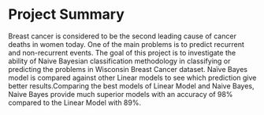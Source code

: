 # Project Summary
Breast cancer is considered to be the second leading cause of cancer deaths in women today. One of the main problems is to predict recurrent and non-recurrent events. The goal of this project is to investigate the ability of Naive Bayesian classification methodology in classifying or predicting the problems in Wisconsin Breast Cancer dataset. Naïve Bayes model is compared against other Linear models to see which prediction give better results.Comparing the best models of Linear Model and Naive Bayes, Naive Bayes provide much superior models with an accuracy of 98% compared to the Linear Model with 89%.
